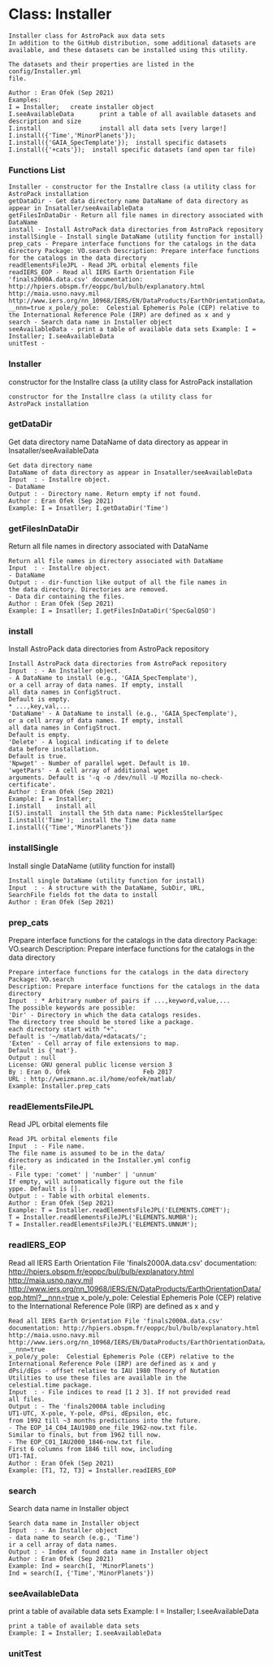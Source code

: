 # Class: Installer



    
    Installer class for AstroPack aux data sets  
    In addition to the GitHub distribution, some additional datasets are  
    available, and these datasets can be installed using this utility.  
      
    The datasets and their properties are listed in the config/Installer.yml  
    file.  
      
    Author : Eran Ofek (Sep 2021)  
    Examples:  
    I = Installer;   create installer object  
    I.seeAvailableData       print a table of all available datasets and description and size  
    I.install                install all data sets [very large!]  
    I.install({'Time','MinorPlanets'});  
    I.install({'GAIA_SpecTemplate'});  install specific datasets  
    I.install({'+cats'});  install specific datasets (and open tar file)  
      
      
      
      

### Functions List

    Installer - constructor for the Installre class (a utility class for AstroPack installation
    getDataDir - Get data directory name DataName of data directory as appear in Insataller/seeAvailableData
    getFilesInDataDir - Return all file names in directory associated with DataName
    install - Install AstroPack data directories from AstroPack repository
    installSingle - Install single DataName (utility function for install)
    prep_cats - Prepare interface functions for the catalogs in the data directory Package: VO.search Description: Prepare interface functions for the catalogs in the data directory
    readElementsFileJPL - Read JPL orbital elements file
    readIERS_EOP - Read all IERS Earth Orientation File 'finals2000A.data.csv' documentation: http://hpiers.obspm.fr/eoppc/bul/bulb/explanatory.html http://maia.usno.navy.mil http://www.iers.org/nn_10968/IERS/EN/DataProducts/EarthOrientationData/eop.html?__nnn=true x_pole/y_pole:  Celestial Ephemeris Pole (CEP) relative to the International Reference Pole (IRP) are defined as x and y
    search - Search data name in Installer object
    seeAvailableData - print a table of available data sets Example: I = Installer; I.seeAvailableData
    unitTest - 

### Installer

constructor for the Installre class (a utility class for AstroPack installation


    
    constructor for the Installre class (a utility class for  
    AstroPack installation  
      


### getDataDir

Get data directory name DataName of data directory as appear in Insataller/seeAvailableData


    
    Get data directory name  
    DataName of data directory as appear in Insataller/seeAvailableData  
    Input  : - Installre object.  
    - DataName  
    Output : - Directory name. Return empty if not found.  
    Author : Eran Ofek (Sep 2021)  
    Example: I = Insatller; I.getDataDir('Time')  
      


### getFilesInDataDir

Return all file names in directory associated with DataName


    
    Return all file names in directory associated with DataName  
    Input  : - Installre object.  
    - DataName  
    Output : - dir-function like output of all the file names in  
    the data directory. Directories are removed.  
    - Data dir containing the files.  
    Author : Eran Ofek (Sep 2021)  
    Example: I = Insatller; I.getFilesInDataDir('SpecGalQSO')  
      


### install

Install AstroPack data directories from AstroPack repository


    
    Install AstroPack data directories from AstroPack repository  
    Input  : - An Installer object.  
    - A DataName to install (e.g., 'GAIA_SpecTemplate'),  
    or a cell array of data names. If empty, install  
    all data names in ConfigStruct.  
    Default is empty.  
    * ...,key,val,...  
    'DataName' - A DataName to install (e.g., 'GAIA_SpecTemplate'),  
    or a cell array of data names. If empty, install  
    all data names in ConfigStruct.  
    Default is empty.  
    'Delete' - A logical indicating if to delete  
    data before installation.  
    Default is true.  
    'Npwget' - Number of parallel wget. Default is 10.  
    'wgetPars' - A cell array of additional wget  
    arguments. Default is '-q -o /dev/null -U Mozilla no-check-certificate'.  
    Author : Eran Ofek (Sep 2021)  
    Example: I = Installer;  
    I.install    install all  
    I(5).install  install the 5th data name: PicklesStellarSpec  
    I.install('Time');  install the Time data name  
    I.install({'Time','MinorPlanets'})  
      
      


### installSingle

Install single DataName (utility function for install)


    
    Install single DataName (utility function for install)  
    Input  : - A structure with the DataName, SubDir, URL,  
    SearchFile fields fot the data to install  
    Author : Eran Ofek (Sep 2021)  
      


### prep_cats

Prepare interface functions for the catalogs in the data directory Package: VO.search Description: Prepare interface functions for the catalogs in the data directory


    
    Prepare interface functions for the catalogs in the data directory  
    Package: VO.search  
    Description: Prepare interface functions for the catalogs in the data directory  
    Input  : * Arbitrary number of pairs if ...,keyword,value,...  
    The possible keywords are possible:  
    'Dir' - Directory in which the data catalogs resides.  
    The directory tree should be stored like a package.  
    each directory start with "+".  
    Default is '~/matlab/data/+datacats/';  
    'Exten' - Cell array of file extensions to map.  
    Default is {'mat'}.  
    Output : null  
    License: GNU general public license version 3  
    By : Eran O. Ofek                    Feb 2017  
    URL : http://weizmann.ac.il/home/eofek/matlab/  
    Example: Installer.prep_cats  
      


### readElementsFileJPL

Read JPL orbital elements file


    
    Read JPL orbital elements file  
    Input  : - File name.  
    The file name is assumed to be in the data/  
    directory as indicated in the Installer.yml config  
    file.  
    - File type: 'comet' | 'number' | 'unnum'  
    If empty, will automatically figure out the file  
    yppe. Default is [].  
    Output : - Table with orbital elements.  
    Author : Eran Ofek (Sep 2021)  
    Example: T = Installer.readElementsFileJPL('ELEMENTS.COMET');  
    T = Installer.readElementsFileJPL('ELEMENTS.NUMBR');  
    T = Installer.readElementsFileJPL('ELEMENTS.UNNUM');  
      


### readIERS_EOP

Read all IERS Earth Orientation File 'finals2000A.data.csv' documentation: http://hpiers.obspm.fr/eoppc/bul/bulb/explanatory.html http://maia.usno.navy.mil http://www.iers.org/nn_10968/IERS/EN/DataProducts/EarthOrientationData/eop.html?__nnn=true x_pole/y_pole:  Celestial Ephemeris Pole (CEP) relative to the International Reference Pole (IRP) are defined as x and y


    
    Read all IERS Earth Orientation File 'finals2000A.data.csv'  
    documentation: http://hpiers.obspm.fr/eoppc/bul/bulb/explanatory.html  
    http://maia.usno.navy.mil  
    http://www.iers.org/nn_10968/IERS/EN/DataProducts/EarthOrientationData/eop.html?__nnn=true  
    x_pole/y_pole:  Celestial Ephemeris Pole (CEP) relative to the International Reference Pole (IRP) are defined as x and y  
    dPsi/dEps - offset relative to IAU 1980 Theory of Nutation  
    Utilities to use these files are available in the  
    celestial.time package.  
    Input  : - File indices to read [1 2 3]. If not provided read  
    all files.  
    Output : - The 'finals2000A table including  
    UT1-UTC, X-pole, Y-pole, dPsi, dEpsilon, etc.  
    from 1992 till ~3 months predictions into the future.  
    - The EOP_14_C04_IAU1980_one_file_1962-now.txt file.  
    Similar to finals, but from 1962 till now.  
    - The EOP_C01_IAU2000_1846-now.txt file.  
    First 6 columns from 1846 till now, including  
    UT1-TAI.  
    Author : Eran Ofek (Sep 2021)  
    Example: [T1, T2, T3] = Installer.readIERS_EOP  
      


### search

Search data name in Installer object


    
    Search data name in Installer object  
    Input  : - An Installer object  
    - data name to search (e.g., 'Time')  
    ir a cell array of data names.  
    Output : - Index of found data name in Installer object  
    Author : Eran Ofek (Sep 2021)  
    Example: Ind = search(I, 'MinorPlanets')  
    Ind = search(I, {'Time','MinorPlanets'})  
      


### seeAvailableData

print a table of available data sets Example: I = Installer; I.seeAvailableData


    
    print a table of available data sets  
    Example: I = Installer; I.seeAvailableData  
      


### unitTest




    
      


